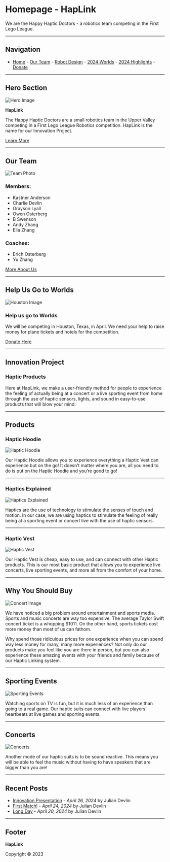 # Homepage - HapLink

We are the Happy Haptic Doctors - a robotics team competing in the First Lego League.

---

## Navigation

- [Home](index.md) - [Our Team](our-team/index.md) - [Robot Design](happy-haptic-doctors-robot-design/index.md) - [2024 Worlds](2024-worlds/index.md) - [2024 Highlights](2024/index.md) - [Donate](donate/index.html)

---


## Hero Section

![Hero Image](wp-content/uploads/2024/01/IMG_7438.jpg)

**HapLink**

The Happy Haptic Doctors are a small robotics team in the Upper Valley competing in a First Lego League Robotics competition. HapLink is the name for our Innovation Project.

[Learn More](2024-worlds/index.md)

---

## Our Team

![Team Photo](wp-content/uploads/2024/01/StatesPicture-edited.jpg)

### Members:
- Kastner Anderson
- Charlie Devlin
- Grayson Lyall
- Owen Osterberg
- B Swenson
- Andy Zhang
- Ella Zhang

### Coaches:
- Erich Osterberg
- Yu Zhang

[More About Us](our-team/index.html)

---

## Help Us Go to Worlds

![Houston Image](wp-content/uploads/2024/01/texas-1584104_1920.jpg)

### Help us go to Worlds

We will be competing in Houston, Texas, in April. We need your help to raise money for plane tickets and hotels for the competition.

[Donate Here](donate/index.html)

---

## Innovation Project

### Haptic Products

Here at HapLink, we make a user-friendly method for people to experience the feeling of actually being at a concert or a live sporting event from home through the use of haptic sensors, lights, and sound in easy-to-use products that will blow your mind.

---

## Products

### Haptic Hoodie

![Haptic Hoodie](wp-content/uploads/2024/04/IMG_2821-2-scaled.jpg)

Our Haptic Hoodie allows you to experience everything a Haptic Vest can experience but on the go! It doesn’t matter where you are, all you need to do is put on the Haptic Hoodie and you’re good to go!

---

### Haptics Explained

![Haptics Explained](wp-content/uploads/2024/01/yeloow-spinnny-edited.jpg)

Haptics are the use of technology to stimulate the senses of touch and motion. In our case, we are using haptics to stimulate the feeling of really being at a sporting event or concert live with the use of haptic sensors.

---

### Haptic Vest

![Haptic Vest](wp-content/uploads/2024/04/IMG_2819-1.jpg)

Our Haptic Vest is cheap, easy to use, and can connect with other Haptic products. This is our most basic product that allows you to experience live concerts, live sporting events, and more all from the comfort of your home.

---

## Why You Should Buy

![Concert Image](wp-content/uploads/2024/01/taylorconcert.jpg)

We have noticed a big problem around entertainment and sports media. Sports and music concerts are way too expensive. The average Taylor Swift concert ticket is a whopping $1011. On the other hand, sports tickets cost more money than most of us can fathom.

Why spend those ridiculous prices for one experience when you can spend way less money for many, many more experiences? Not only do our products make you feel like you are there in person, but you can also experience these amazing events with your friends and family because of our Haptic Linking system.

---

## Sporting Events

![Sporting Events](wp-content/uploads/2024/04/istockphoto-469569148-612x612-2.jpg)

Watching sports on TV is fun, but it is much less of an experience than going to a real game. Our haptic suits can connect with live players' heartbeats at live games and sporting events.

---

## Concerts

![Concerts](wp-content/uploads/2024/04/Taylor-Swift-The-Eras-Tour-1024x683.jpg)

Another mode of our haptic suits is to be sound reactive. This means you will be able to feel the music without having to have speakers that are bigger than you are!

---

## Recent Posts

- [Innovation Presentation](2024/04/26/innovation-presentation/index.html) - *April 26, 2024* by Julian Devlin
- [First Match!](2024/04/24/first-match/index.html) - *April 24, 2024* by Julian Devlin
- [Long Day](2024/04/20/long-day/index.html) - *April 20, 2024* by Julian Devlin

---

## Footer

**HapLink**

Copyright © 2023